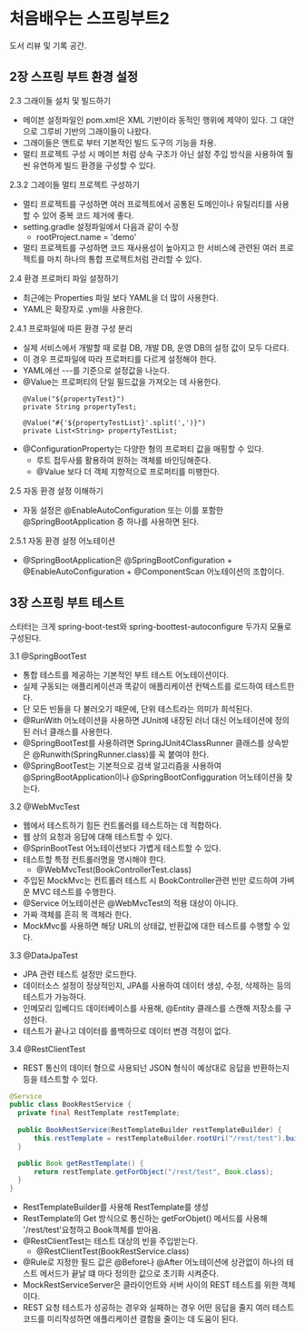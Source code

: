 # 처음배우는 스프링부트2
도서 리뷰 및 기록 공간.

## 2장 스프링 부트 환경 설정
2.3 그래이들 설치 및 빌드하기
  - 메이븐 설정파일인 pom.xml은 XML 기반이라 동적인 행위에 제약이 있다. 그 대안으로 그루비 기반의 그래이들이 나왔다. 
  - 그래이들은 앤트로 부터 기본적인 빌드 도구의 기능을 차용.
  - 멀티 프로젝트 구성 시 메이븐 처럼 상속 구조가 아닌 설정 주입 방식을 사용하여 훨씬 유연하게 빌드 환경을 구성할 수 있다. 

2.3.2 그레이들 멀티 프로젝트 구성하기
  - 멀티 프로젝트를 구성하면 여러 프로젝트에서 공통된 도메인이나 유틸리티를 사용할 수 있어 중복 코드 제거에 좋다. 
  - setting.gradle 설정파일에서 다음과 같이 수정
    - rootProject.name = 'demo'
  - 멀티 프로젝트를 구성하면 코드 재사용성이 높아지고 한 서비스에 관련된 여러 프로젝트를 마치 하나의 통합 프로젝트처럼 관리할 수 있다. 

2.4 환경 프로퍼티 파일 설정하기
  - 최근에는 Properties 파일 보다 YAML을 더 많이 사용한다. 
  - YAML은 확장자로 .yml을 사용한다. 

2.4.1 프로파일에 따른 환경 구성 분리
  - 실제 서비스에서 개발할 때 로컬 DB, 개발 DB, 운영 DB의 설정 값이 모두 다르다.
  - 이 경우 프로파일에 따라 프로퍼티를 다르게 설정해야 한다. 
  -  YAML에선 ---를 기준으로 설정값을 나눈다. 
  - @Value는 프로퍼티의 단일 필드값을 가져오는 데 사용한다. 
    ```
    @Value("${propertyTest}")
    private String propertyTest;

    @Value("#{'${propertyTestList}'.split(',')}")
    private List<String> propertyTestList;
    ```
  - @ConfigurationProperty는 다양한 형의 프로퍼티 값을 매핑할 수 있다. 
    - 루트 접두사를 활용하여 원하는 객체를 바인딩해준다. 
    - @Value 보다 더 객체 지향적으로 프로퍼티를 미팽한다.

2.5 자동 환경 설정 이해하기
  - 자동 설정은 @EnableAutoConfiguration 또는 이를 포함한 @SpringBootApplication 중 하나를 사용하면 된다. 

2.5.1 자동 환경 설정 어노테이션
  - @SpringBootApplication은 @SpringBootConfiguration + @EnableAutoConfiguration + @ComponentScan 어노테이션의 조합이다. 

## 3장 스프링 부트 테스트
스타터는 크게 spring-boot-test와 spring-boottest-autoconfigure 두가지 모듈로 구성된다.

3.1 @SpringBootTest
  - 통합 테스트를 제공하는 기본적인 부트 테스트 어노테이션이다. 
  - 실제 구동되는 애플리케이션과 똑같이 애플리케이션 컨텍스트를 로드하여 테스트한다. 
  - 단 모든 빈들을 다 불러오기 때문에, 단위 테스트라는 의미가 희석된다. 
  - @RunWith 어노테이션을 사용하면 JUnit에 내장된 러너 대신 어노테이션에 정의된 러너 클래스를 사용한다. 
  - @SpringBootTest를 사용하려면 SpringJUnit4ClassRunner 클래스를 상속받은 @Runwith(SpringRunner.class)를 꼭 붙여야 한다. 
  - @SpringBootTest는 기본적으로 검색 알고리즘을 사용하여 @SpringBootApplication이나 @SpringBootConfigguration 어노테이션을 찾는다. 

3.2 @WebMvcTest
  - 웹에서 테스트하기 힘든 컨트롤러를 테스트하는 데 적합하다. 
  - 웹 상의 요청과 응답에 대해 테스트할 수 있다. 
  - @SprinBootTest 어노테이션보다 가볍게 테스트할 수 있다. 
  - 테스트할 특정 컨트롤러명을 명시해야 한다. 
    - @WebMvcTest(BookControllerTest.class)
  - 주입된 MockMvc는 컨트롤러 테스트 시 BookController관련 빈만 로드하여 가벼운 MVC 테스트를 수행한다. 
  - @Service 어노테이션은 @WebMvcTest의 적용 대상이 아니다. 
  - 가짜 객체를 흔히 목 객체라 한다. 
  - MockMvc를 사용하면 해당 URL의 상태값, 반환값에 대한 테스트를 수행할 수 있다. 

3.3 @DataJpaTest
  - JPA 관련 테스트 설정만 로드한다. 
  - 데이터소스 설정이 정상적인지, JPA를 사용하여 데이터 생성, 수정, 삭제하는 등의 테스트가 가능하다. 
  - 인메모리 임베디드 데이터베이스를 사용해, @Entity 클래스를 스캔해 저장소를 구성한다. 
  - 테스트가 끝나고 데이터를 롤백하므로 데이터 변경 걱정이 없다. 

3.4 @RestClientTest
  - REST 통신의 데이터 형으로 사용되넌 JSON 형식이 예상대로 응답을 반환하는지 등을 테스트할 수 있다. 
  ```java
  @Service
  public class BookRestService {
    private final RestTemplate restTemplate;
    
    public BookRestService(RestTemplateBuilder restTemplateBuilder) {
        this.restTemplate = restTemplateBuilder.rootUri("/rest/test").build();
    }

    public Book getRestTemplate() {
        return restTemplate.getForObject("/rest/test", Book.class);
    }
  }
  ```
  - RestTemplateBuilder를 사용해 RestTemplate를 생성
  - RestTemplate의 Get 방식으로 통신하는 getForObjet() 메서드를 사용해 '/rest/test'요청하고 Book객체를 받아옴.
  - @RestClientTest는 테스트 대상의 빈을 주입받는다.
    - @RestClientTest(BookRestService.class)
  - @Rule로 지정한 필드 값은 @Before나 @After 어노테이션에 상관없이 하나의 테스트 메서드가 끝날 떄 마다 정의한 값으로 초기화 시켜준다. 
  - MockRestServiceServer은 클라이언트와 서버 사이의 REST 테스트를 위한 객체이다. 
  - REST 요청 테스트가 성공하는 경우와 실패하는 경우 어떤 응답을 줄지 여러 테스트 코드를 미리작성하면 애플리케이션 결함을 줄이는 데 도움이 된다. 
